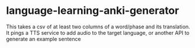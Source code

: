 # language-learning-anki-generator
This takes a csv of at least two columns of a word/phase and its translation. It pings a TTS service to add audio to the target language,  or another API to generate an example sentence
